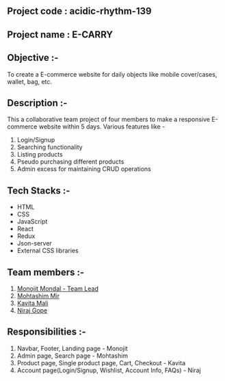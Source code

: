 ## Project code : acidic-rhythm-139

## Project name : E-CARRY

## Objective :-

To create a E-commerce website for daily objects like mobile cover/cases, wallet, bag, etc.

## Description :-

This a collaborative team project of four members to make a responsive E-commerce website within 5 days. Various features like -

1. Login/Signup
2. Searching functionality
3. Listing products
4. Pseudo purchasing different products
5. Admin excess for maintaining CRUD operations

## Tech Stacks :-

- HTML
- CSS
- JavaScript
- React
- Redux
- Json-server
- External CSS libraries

## Team members :-

1. [Monojit Mondal - Team Lead](https://github.com/ninja-mono1696)
2. [Mohtashim Mir](https://github.com/Mhtshm-mir)
3. [Kavita Mali](https://github.com/Kavita13feb)
4. [Niraj Gope](https://github.com/niraj5555)

## Responsibilities :-

1. Navbar, Footer, Landing page - Monojit
2. Admin page, Search page - Mohtashim
3. Product page, Single product page, Cart, Checkout - Kavita
4. Account page(Login/Signup, Wishlist, Account Info, FAQs) - Niraj
